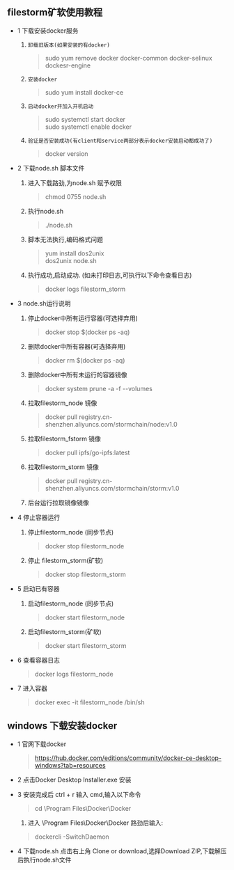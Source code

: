 ##   filestorm矿软使用教程
- 1  下载安装docker服务
     1. `卸载旧版本(如果安装的有docker)`
        > sudo yum remove docker  docker-common docker-selinux dockesr-engine  
     2. `安装docker`  
        > sudo yum install docker-ce  
     3. `启动docker并加入开机启动`
         > sudo systemctl start docker  
           sudo systemctl enable docker  
     4. `验证是否安装成功(有client和service两部分表示docker安装启动都成功了)`
        > docker version  
       
- 2  下载node.sh 脚本文件 
     1. 进入下载路劲,为node.sh 赋予权限  
        > chmod 0755 node.sh
     2. 执行node.sh  
        >./node.sh
     3. 脚本无法执行,编码格式问题
        > yum install dos2unix  
         dos2unix node.sh
     4. 执行成功,启动成功. (如未打印日志,可执行以下命令查看日志)  
        > docker logs filestorm_storm
- 3  node.sh运行说明
     1. 停止docker中所有运行容器(可选择弃用)   
        > docker stop $(docker ps -aq) 
     2. 删除docker中所有容器(可选择弃用)
        > docker rm $(docker ps -aq)  
     3. 删除docker中所有未运行的容器镜像                              
        > docker system prune -a -f --volumes
     4. 拉取filestorm_node 镜像
        > docker pull registry.cn-shenzhen.aliyuncs.com/stormchain/node:v1.0                                                           
     5. 拉取filestorm_fstorm 镜像
        >  docker pull ipfs/go-ipfs:latest
     6. 拉取filestorm_storm 镜像
        >  docker pull registry.cn-shenzhen.aliyuncs.com/stormchain/storm:v1.0  
     7. 后台运行拉取镜像镜像
- 4  停止容器运行  
     1. 停止filestorm_node  (同步节点)  
        > docker stop filestorm_node
     2. 停止 filestorm_storm(矿软)
        > docker stop filestorm_storm
- 5  启动已有容器  
     1. 启动filestorm_node  (同步节点)  
        > docker start filestorm_node                               
     2. 启动filestorm_storm(矿软)
        > docker start filestorm_storm
- 6  查看容器日志
    > docker logs filestorm_node
- 7  进入容器
    > docker exec -it filestorm_node /bin/sh
## windows 下载安装docker
- 1 官网下载docker
    > https://hub.docker.com/editions/community/docker-ce-desktop-windows?tab=resources  
- 2 点击Docker Desktop Installer.exe 安装

- 3 安装完成后 ctrl + r 输入 cmd,输入以下命令  
    > cd \Program Files\Docker\Docker
    1. 进入 \Program Files\Docker\Docker 路劲后输入:
     > dockercli -SwitchDaemon  
- 4 下载node.sh 点击右上角 Clone or download,选择Download ZIP,下载解压后执行node.sh文件